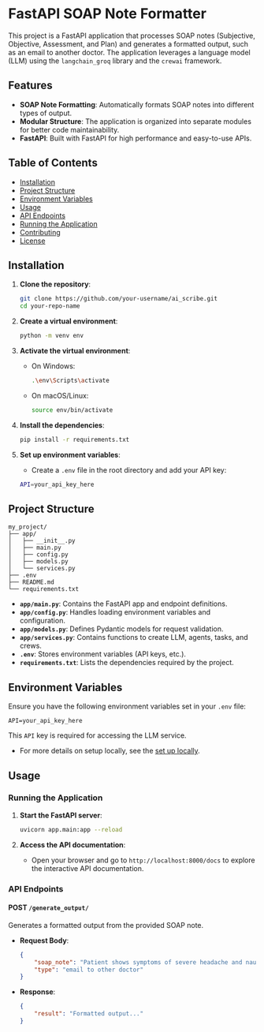 # FastAPI SOAP Note Formatter

This project is a FastAPI application that processes SOAP notes (Subjective, Objective, Assessment, and Plan) and generates a formatted output, such as an email to another doctor. The application leverages a language model (LLM) using the `langchain_groq` library and the `crewai` framework.

## Features

- **SOAP Note Formatting**: Automatically formats SOAP notes into different types of output.
- **Modular Structure**: The application is organized into separate modules for better code maintainability.
- **FastAPI**: Built with FastAPI for high performance and easy-to-use APIs.

## Table of Contents

- [Installation](#installation)
- [Project Structure](#project-structure)
- [Environment Variables](#environment-variables)
- [Usage](#usage)
- [API Endpoints](#api-endpoints)
- [Running the Application](#running-the-application)
- [Contributing](#contributing)
- [License](#license)

## Installation

1. **Clone the repository**:
    ```bash
    git clone https://github.com/your-username/ai_scribe.git
    cd your-repo-name
    ```

2. **Create a virtual environment**:
    ```bash
    python -m venv env
    ```

3. **Activate the virtual environment**:
    - On Windows:
        ```bash
        .\env\Scripts\activate
        ```
    - On macOS/Linux:
        ```bash
        source env/bin/activate
        ```

4. **Install the dependencies**:
    ```bash
    pip install -r requirements.txt
    ```

5. **Set up environment variables**:
    - Create a `.env` file in the root directory and add your API key:
    ```bash
    API=your_api_key_here
    ```

## Project Structure

```plaintext
my_project/
├── app/
│   ├── __init__.py
│   ├── main.py
│   ├── config.py
│   ├── models.py
│   └── services.py
├── .env
├── README.md
└── requirements.txt
```

- **`app/main.py`**: Contains the FastAPI app and endpoint definitions.
- **`app/config.py`**: Handles loading environment variables and configuration.
- **`app/models.py`**: Defines Pydantic models for request validation.
- **`app/services.py`**: Contains functions to create LLM, agents, tasks, and crews.
- **`.env`**: Stores environment variables (API keys, etc.).
- **`requirements.txt`**: Lists the dependencies required by the project.

## Environment Variables

Ensure you have the following environment variables set in your `.env` file:

```plaintext
API=your_api_key_here
```

This `API` key is required for accessing the LLM service.

- For more details on setup locally, see the [set up locally](./ollama.md).

## Usage

### Running the Application

1. **Start the FastAPI server**:
    ```bash
    uvicorn app.main:app --reload
    ```

2. **Access the API documentation**:
   - Open your browser and go to `http://localhost:8000/docs` to explore the interactive API documentation.

### API Endpoints

#### POST `/generate_output/`

Generates a formatted output from the provided SOAP note.

- **Request Body**:
  ```json
  {
      "soap_note": "Patient shows symptoms of severe headache and nausea. Diagnosis is likely migraine. Treatment plan includes pain relievers and rest.",
      "type": "email to other doctor"
  }
  ```

- **Response**:
  ```json
  {
      "result": "Formatted output..."
  }
  ```


